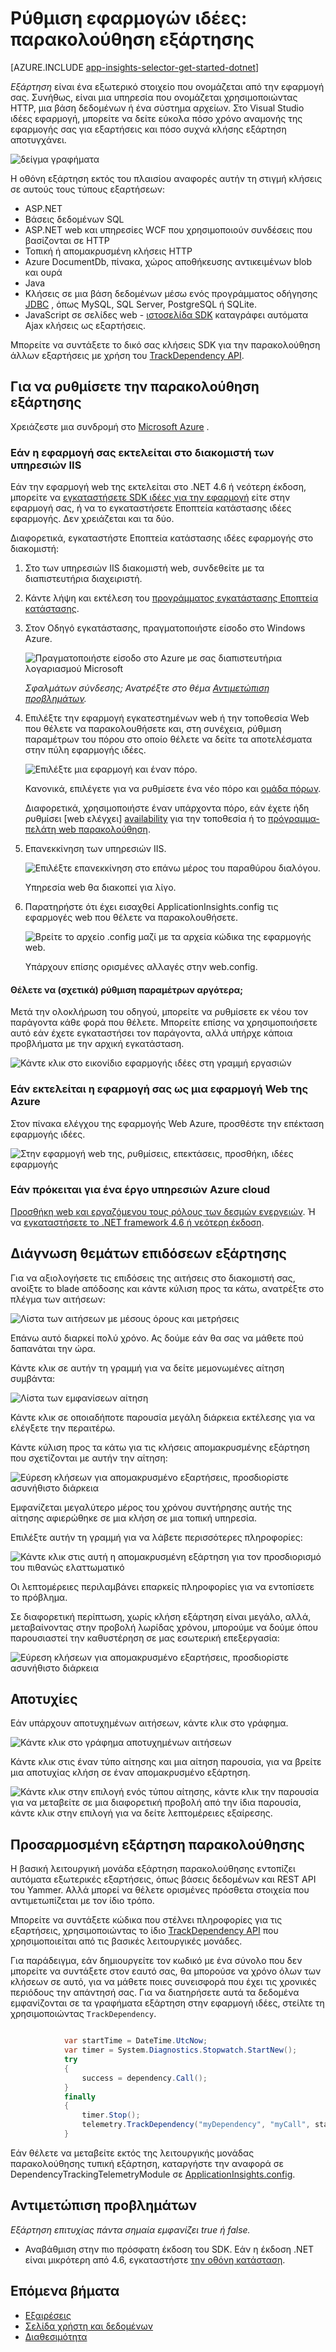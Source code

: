 <properties 
    pageTitle="Εξάρτηση παρακολούθησης στο ιδέες εφαρμογής" 
    description="Ανάλυση χρήσης, διαθεσιμότητα και την απόδοση της εσωτερικής εγκατάστασης ή την εφαρμογή web Microsoft Azure με εφαρμογή ιδέες σας." 
    services="application-insights" 
    documentationCenter=".net"
    authors="alancameronwills" 
    manager="douge"/>

<tags 
    ms.service="application-insights" 
    ms.workload="tbd" 
    ms.tgt_pltfrm="ibiza" 
    ms.devlang="na" 
    ms.topic="article" 
    ms.date="10/24/2016" 
    ms.author="awills"/>


# <a name="set-up-application-insights-dependency-tracking"></a>Ρύθμιση εφαρμογών ιδέες: παρακολούθηση εξάρτησης


[AZURE.INCLUDE [app-insights-selector-get-started-dotnet](../../includes/app-insights-selector-get-started-dotnet.md)]



*Εξάρτηση* είναι ένα εξωτερικό στοιχείο που ονομάζεται από την εφαρμογή σας. Συνήθως, είναι μια υπηρεσία που ονομάζεται χρησιμοποιώντας HTTP, μια βάση δεδομένων ή ένα σύστημα αρχείων. Στο Visual Studio ιδέες εφαρμογή, μπορείτε να δείτε εύκολα πόσο χρόνο αναμονής της εφαρμογής σας για εξαρτήσεις και πόσο συχνά κλήσης εξάρτηση αποτυγχάνει.

![δείγμα γραφήματα](./media/app-insights-asp-net-dependencies/10-intro.png)

Η οθόνη εξάρτηση εκτός του πλαισίου αναφορές αυτήν τη στιγμή κλήσεις σε αυτούς τους τύπους εξαρτήσεων:

* ASP.NET
 * Βάσεις δεδομένων SQL
 * ASP.NET web και υπηρεσίες WCF που χρησιμοποιούν συνδέσεις που βασίζονται σε HTTP
 * Τοπική ή απομακρυσμένη κλήσεις HTTP
 * Azure DocumentDb, πίνακα, χώρος αποθήκευσης αντικειμένων blob και ουρά
* Java
 * Κλήσεις σε μια βάση δεδομένων μέσω ενός προγράμματος οδήγησης [JDBC](http://docs.oracle.com/javase/7/docs/technotes/guides/jdbc/) , όπως MySQL, SQL Server, PostgreSQL ή SQLite.
* JavaScript σε σελίδες web - [ιστοσελίδα SDK](app-insights-javascript.md) καταγράφει αυτόματα Ajax κλήσεις ως εξαρτήσεις.

Μπορείτε να συντάξετε το δικό σας κλήσεις SDK για την παρακολούθηση άλλων εξαρτήσεις με χρήση του [TrackDependency API](app-insights-api-custom-events-metrics.md#track-dependency).


## <a name="to-set-up-dependency-monitoring"></a>Για να ρυθμίσετε την παρακολούθηση εξάρτησης

Χρειάζεστε μια συνδρομή στο [Microsoft Azure](http://azure.com) .

### <a name="if-your-app-runs-on-your-iis-server"></a>Εάν η εφαρμογή σας εκτελείται στο διακομιστή των υπηρεσιών IIS

Εάν την εφαρμογή web της εκτελείται στο .NET 4.6 ή νεότερη έκδοση, μπορείτε να [εγκαταστήσετε SDK ιδέες για την εφαρμογή](app-insights-asp-net.md) είτε στην εφαρμογή σας, ή να το εγκαταστήσετε Εποπτεία κατάστασης ιδέες εφαρμογής. Δεν χρειάζεται και τα δύο.

Διαφορετικά, εγκαταστήστε Εποπτεία κατάστασης ιδέες εφαρμογής στο διακομιστή:

1. Στο των υπηρεσιών IIS διακομιστή web, συνδεθείτε με τα διαπιστευτήρια διαχειριστή.
2. Κάντε λήψη και εκτέλεση του [προγράμματος εγκατάστασης Εποπτεία κατάστασης](http://go.microsoft.com/fwlink/?LinkId=506648).
4. Στον Οδηγό εγκατάστασης, πραγματοποιήστε είσοδο στο Windows Azure.

    ![Πραγματοποιήστε είσοδο στο Azure με σας διαπιστευτήρια λογαριασμού Microsoft](./media/app-insights-asp-net-dependencies/appinsights-035-signin.png)

    *Σφαλμάτων σύνδεσης; Ανατρέξτε στο θέμα [Αντιμετώπιση προβλημάτων](#troubleshooting).*

5. Επιλέξτε την εφαρμογή εγκατεστημένων web ή την τοποθεσία Web που θέλετε να παρακολουθήσετε και, στη συνέχεια, ρύθμιση παραμέτρων του πόρου στο οποίο θέλετε να δείτε τα αποτελέσματα στην πύλη εφαρμογής ιδέες.

    ![Επιλέξτε μια εφαρμογή και έναν πόρο.](./media/app-insights-asp-net-dependencies/appinsights-036-configAIC.png)

    Κανονικά, επιλέγετε για να ρυθμίσετε ένα νέο πόρο και [ομάδα πόρων][roles].

    Διαφορετικά, χρησιμοποιήστε έναν υπάρχοντα πόρο, εάν έχετε ήδη ρυθμίσει [web ελέγχει] [ availability] για την τοποθεσία ή το [πρόγραμμα-πελάτη web παρακολούθηση][client].

6. Επανεκκίνηση των υπηρεσιών IIS.

    ![Επιλέξτε επανεκκίνηση στο επάνω μέρος του παραθύρου διαλόγου.](./media/app-insights-asp-net-dependencies/appinsights-036-restart.png)

    Υπηρεσία web θα διακοπεί για λίγο.

6. Παρατηρήστε ότι έχει εισαχθεί ApplicationInsights.config τις εφαρμογές web που θέλετε να παρακολουθήσετε.

    ![Βρείτε το αρχείο .config μαζί με τα αρχεία κώδικα της εφαρμογής web.](./media/app-insights-asp-net-dependencies/appinsights-034-aiconfig.png)

   Υπάρχουν επίσης ορισμένες αλλαγές στην web.config.

#### <a name="want-to-reconfigure-later"></a>Θέλετε να (σχετικά) ρύθμιση παραμέτρων αργότερα;

Μετά την ολοκλήρωση του οδηγού, μπορείτε να ρυθμίσετε εκ νέου τον παράγοντα κάθε φορά που θέλετε. Μπορείτε επίσης να χρησιμοποιήσετε αυτό εάν έχετε εγκαταστήσει τον παράγοντα, αλλά υπήρχε κάποια προβλήματα με την αρχική εγκατάσταση.

![Κάντε κλικ στο εικονίδιο εφαρμογής ιδέες στη γραμμή εργασιών](./media/app-insights-asp-net-dependencies/appinsights-033-aicRunning.png)


### <a name="if-your-app-runs-as-an-azure-web-app"></a>Εάν εκτελείται η εφαρμογή σας ως μια εφαρμογή Web της Azure

Στον πίνακα ελέγχου της εφαρμογής Web Azure, προσθέστε την επέκταση εφαρμογής ιδέες.

![Στην εφαρμογή web της, ρυθμίσεις, επεκτάσεις, προσθήκη, ιδέες εφαρμογής](./media/app-insights-asp-net-dependencies/05-extend.png)


### <a name="if-its-an-azure-cloud-services-project"></a>Εάν πρόκειται για ένα έργο υπηρεσιών Azure cloud

[Προσθήκη web και εργαζόμενου τους ρόλους των δεσμών ενεργειών](app-insights-cloudservices.md#dependencies). Ή να [εγκαταστήσετε το .NET framework 4.6 ή νεότερη έκδοση](../cloud-services/cloud-services-dotnet-install-dotnet.md).

## <a name="diagnosis"></a>Διάγνωση θεμάτων επιδόσεων εξάρτησης

Για να αξιολογήσετε τις επιδόσεις της αιτήσεις στο διακομιστή σας, ανοίξτε το blade απόδοσης και κάντε κύλιση προς τα κάτω, ανατρέξτε στο πλέγμα των αιτήσεων:

![Λίστα των αιτήσεων με μέσους όρους και μετρήσεις](./media/app-insights-asp-net-dependencies/02-reqs.png)

Επάνω αυτό διαρκεί πολύ χρόνο. Ας δούμε εάν θα σας να μάθετε πού δαπανάται την ώρα.

Κάντε κλικ σε αυτήν τη γραμμή για να δείτε μεμονωμένες αίτηση συμβάντα:


![Λίστα των εμφανίσεων αίτηση](./media/app-insights-asp-net-dependencies/03-instances.png)

Κάντε κλικ σε οποιαδήποτε παρουσία μεγάλη διάρκεια εκτέλεσης για να ελέγξετε την περαιτέρω.

Κάντε κύλιση προς τα κάτω για τις κλήσεις απομακρυσμένης εξάρτηση που σχετίζονται με αυτήν την αίτηση:

![Εύρεση κλήσεων για απομακρυσμένο εξαρτήσεις, προσδιορίστε ασυνήθιστο διάρκεια](./media/app-insights-asp-net-dependencies/04-dependencies.png)

Εμφανίζεται μεγαλύτερο μέρος του χρόνου συντήρησης αυτής της αίτησης αφιερώθηκε σε μια κλήση σε μια τοπική υπηρεσία. 


Επιλέξτε αυτήν τη γραμμή για να λάβετε περισσότερες πληροφορίες:

![Κάντε κλικ στις αυτή η απομακρυσμένη εξάρτηση για τον προσδιορισμό του πιθανώς ελαττωματικό](./media/app-insights-asp-net-dependencies/05-detail.png)

Οι λεπτομέρειες περιλαμβάνει επαρκείς πληροφορίες για να εντοπίσετε το πρόβλημα.


Σε διαφορετική περίπτωση, χωρίς κλήση εξάρτηση είναι μεγάλο, αλλά, μεταβαίνοντας στην προβολή λωρίδας χρόνου, μπορούμε να δούμε όπου παρουσιαστεί την καθυστέρηση σε μας εσωτερική επεξεργασία:


![Εύρεση κλήσεων για απομακρυσμένο εξαρτήσεις, προσδιορίστε ασυνήθιστο διάρκεια](./media/app-insights-asp-net-dependencies/04-1.png)


## <a name="failures"></a>Αποτυχίες

Εάν υπάρχουν αποτυχημένων αιτήσεων, κάντε κλικ στο γράφημα.

![Κάντε κλικ στο γράφημα αποτυχημένων αιτήσεων](./media/app-insights-asp-net-dependencies/06-fail.png)

Κάντε κλικ στις έναν τύπο αίτησης και μια αίτηση παρουσία, για να βρείτε μια αποτυχίας κλήση σε έναν απομακρυσμένο εξάρτηση.


![Κάντε κλικ στην επιλογή ενός τύπου αίτησης, κάντε κλικ την παρουσία για να μεταβείτε σε μια διαφορετική προβολή από την ίδια παρουσία, κάντε κλικ στην επιλογή για να δείτε λεπτομέρειες εξαίρεσης.](./media/app-insights-asp-net-dependencies/07-faildetail.png)


## <a name="custom-dependency-tracking"></a>Προσαρμοσμένη εξάρτηση παρακολούθησης

Η βασική λειτουργική μονάδα εξάρτηση παρακολούθησης εντοπίζει αυτόματα εξωτερικές εξαρτήσεις, όπως βάσεις δεδομένων και REST API του Yammer. Αλλά μπορεί να θέλετε ορισμένες πρόσθετα στοιχεία που αντιμετωπίζεται με τον ίδιο τρόπο. 

Μπορείτε να συντάξετε κώδικα που στέλνει πληροφορίες για τις εξαρτήσεις, χρησιμοποιώντας το ίδιο [TrackDependency API](app-insights-api-custom-events-metrics.md#track-dependency) που χρησιμοποιείται από τις βασικές λειτουργικές μονάδες.

Για παράδειγμα, εάν δημιουργείτε τον κωδικό με ένα σύνολο που δεν μπορείτε να συντάξετε στον εαυτό σας, θα μπορούσε να χρόνο όλων των κλήσεων σε αυτό, για να μάθετε ποιες συνεισφορά που έχει τις χρονικές περιόδους την απάντησή σας. Για να διατηρήσετε αυτά τα δεδομένα εμφανίζονται σε τα γραφήματα εξάρτηση στην εφαρμογή ιδέες, στείλτε τη χρησιμοποιώντας `TrackDependency`.

```C#

            var startTime = DateTime.UtcNow;
            var timer = System.Diagnostics.Stopwatch.StartNew();
            try
            {
                success = dependency.Call();
            }
            finally
            {
                timer.Stop();
                telemetry.TrackDependency("myDependency", "myCall", startTime, timer.Elapsed, success);
            }
```

Εάν θέλετε να μεταβείτε εκτός της λειτουργικής μονάδας παρακολούθησης τυπική εξάρτηση, καταργήστε την αναφορά σε DependencyTrackingTelemetryModule σε [ApplicationInsights.config](app-insights-configuration-with-applicationinsights-config.md).

## <a name="troubleshooting"></a>Αντιμετώπιση προβλημάτων

*Εξάρτηση επιτυχίας πάντα σημαία εμφανίζει true ή false.*

* Αναβάθμιση στην πιο πρόσφατη έκδοση του SDK. Εάν η έκδοση .NET είναι μικρότερη από 4.6, εγκαταστήστε [την οθόνη κατάσταση](app-insights-monitor-performance-live-website-now.md).

## <a name="next-steps"></a>Επόμενα βήματα

- [Εξαιρέσεις](app-insights-asp-net-exceptions.md)
- [Σελίδα χρήστη και δεδομένων][client]
- [Διαθεσιμότητα](app-insights-monitor-web-app-availability.md)




<!--Link references-->

[api]: app-insights-api-custom-events-metrics.md
[apikey]: app-insights-api-custom-events-metrics.md#ikey
[availability]: app-insights-monitor-web-app-availability.md
[azure]: ../insights-perf-analytics.md
[client]: app-insights-javascript.md
[diagnostic]: app-insights-diagnostic-search.md
[metrics]: app-insights-metrics-explorer.md
[netlogs]: app-insights-asp-net-trace-logs.md
[portal]: http://portal.azure.com/
[qna]: app-insights-troubleshoot-faq.md
[redfield]: app-insights-asp-net-dependencies.md
[roles]: app-insights-resources-roles-access-control.md

 
